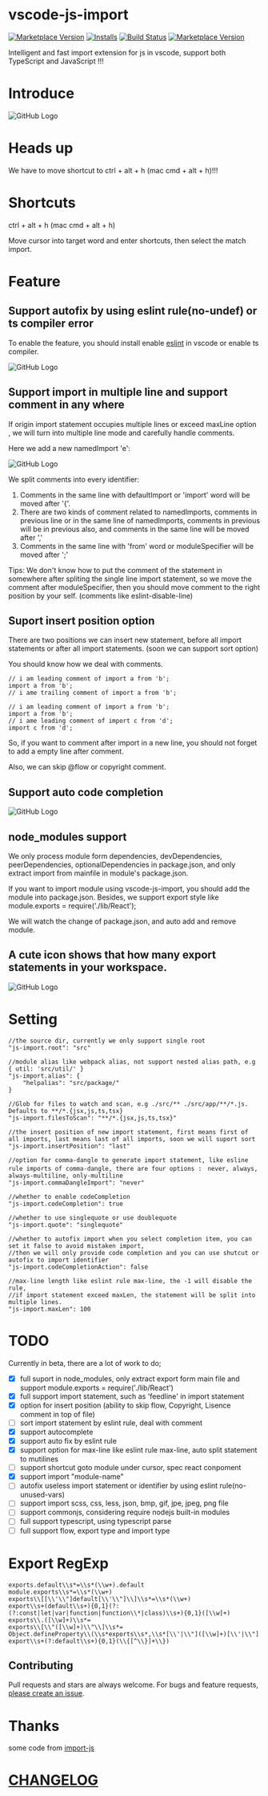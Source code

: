 # vscode-js-import
[![Marketplace Version](http://vsmarketplacebadge.apphb.com/version/wangtao0101.vscode-js-import.svg)](https://marketplace.visualstudio.com/items?itemName=wangtao0101.vscode-js-import)
[![Installs](http://vsmarketplacebadge.apphb.com/installs/wangtao0101.vscode-js-import.svg)](https://marketplace.visualstudio.com/items?itemName=wangtao0101.vscode-js-import)
[![Build Status](https://img.shields.io/travis/wangtao0101/vscode-js-import.svg?style=flat)](https://travis-ci.org/wangtao0101/vscode-js-import)
[![Marketplace Version](http://vsmarketplacebadge.apphb.com/trending-monthly/wangtao0101.vscode-js-import.svg)](https://marketplace.visualstudio.com/items?itemName=wangtao0101.vscode-js-import)

Intelligent and fast import extension for js in vscode, support both TypeScript and JavaScript !!!

# Introduce
![GitHub Logo](https://github.com/wangtao0101/vscode-js-import/blob/master/img/newimport.gif?raw=true)

# Heads up
We have to move shortcut to ctrl + alt + h  (mac cmd + alt + h)!!!

# Shortcuts
ctrl + alt + h  (mac cmd + alt + h)

Move cursor into target word and enter shortcuts, then select the match import.

# Feature
## Support autofix by using eslint rule(no-undef) or ts compiler error

To enable the feature, you should install enable [eslint](https://marketplace.visualstudio.com/items?itemName=dbaeumer.vscode-eslint) in vscode or enable ts compiler.

![GitHub Logo](https://github.com/wangtao0101/vscode-js-import/blob/master/img/autofix.gif?raw=true)

## Support import in multiple line and support comment in any where
If origin import statement occupies multiple lines or exceed maxLine option , we will turn into multiple line mode and carefully handle comments.

Here we add a new namedImport 'e':

![GitHub Logo](https://github.com/wangtao0101/vscode-js-import/blob/master/img/mer.png?raw=true)

We split comments into every identifier:
1. Comments in the same line with defaultImport or 'import' word will be moved after '{'.
2. There are two kinds of comment related to namedImports, comments in previous line or in the same line of namedImports, comments in previous will be in previous also, and comments in the same line will be moved after ','
3. Comments in the same line with 'from' word or moduleSpecifier will be moved after ';'

Tips: We don't know how to put the comment of the statement in somewhere after spliting the single line import statement, so we move the comment after moduleSpecifier, then you should move comment to the right position by your self. (comments like eslint-disable-line)

## Suport insert position option
There are two positions we can insert new statement, before all import statements or after all import statements. (soon we can support sort option)

You should know how we deal with comments.
```
// i am leading comment of import a from 'b';
import a from 'b';
// i ame trailing comment of import a from 'b';

// i am leading comment of import a from 'b';
import a from 'b';
// i ame leading comment of import c from 'd';
import c from 'd';
```
So, if you want to comment after import in a new line, you should not forget to add a empty line after comment.

Also, we can skip @flow or copyright comment.

## Support auto code completion
![GitHub Logo](https://github.com/wangtao0101/vscode-js-import/blob/master/img/codecomplete.gif?raw=true)

## node_modules support

We only process module form dependencies, devDependencies, peerDependencies, optionalDependencies in package.json,
and only extract import from mainfile in module's package.json.

If you want to import module using vscode-js-import,
you should add the module into package.json. Besides, we support export style like module.exports = require('./lib/React');

We will watch the change of package.json, and auto add and remove module.

## A cute icon shows that how many export statements in your workspace.
![GitHub Logo](https://github.com/wangtao0101/vscode-js-import/blob/master/img/icon.png?raw=true)

# Setting
```
//the source dir, currently we only support single root
"js-import.root": "src"

//module alias like webpack alias, not support nested alias path, e.g { util: 'src/util/' }
"js-import.alias": {
    "helpalias": "src/package/"
}

//Glob for files to watch and scan, e.g ./src/** ./src/app/**/*.js. Defaults to **/*.{jsx,js,ts,tsx}
"js-import.filesToScan": "**/*.{jsx,js,ts,tsx}"

//the insert position of new import statement, first means first of all imports, last means last of all imports, soon we will suport sort
"js-import.insertPosition": "last"

//option for comma-dangle to generate import statement, like esline rule imports of comma-dangle, there are four options :　never, always, always-multiline, only-multiline
"js-import.commaDangleImport": "never"

//whether to enable codeCompletion
"js-import.codeCompletion": true

//whether to use singlequote or use doublequote
"js-import.quote": "singlequote"

//whether to autofix import when you select completion item, you can set it false to avoid mistaken import,
//then we will only provide code completion and you can use shutcut or autofix to import identifier
"js-import.codeCompletionAction": false

//max-line length like eslint rule max-line, the -1 will disable the rule,
//if import statement exceed maxLen, the statement will be split into multiple lines.
"js-import.maxLen": 100
```

# TODO
Currently in beta, there are a lot of work to do;
- [x] full suport in node_modules, only extract export form main file and support module.exports = require('./lib/React')
- [x] full support import statement, such as 'feedline' in import statement
- [x] option for insert position (ability to skip flow, Copyright, Lisence comment in top of file)
- [ ] sort import statement by eslint rule, deal with comment
- [x] support autocomplete
- [x] support auto fix by eslint rule
- [x] support option for max-line like eslint rule max-line, auto split statement to mutilines
- [ ] support shortcut goto module under cursor, spec react conpoment
- [x] support import "module-name"
- [ ] autofix useless import statement or identifier by using eslint rule(no-unused-vars)
- [ ] support import scss, css, less, json, bmp, gif, jpe, jpeg, png file
- [ ] support commonjs, considering require nodejs built-in modules
- [ ] full support typescript, using typescript parse
- [ ] full support flow, export type and import type

# Export RegExp
```
exports.default\\s*=\\s*(\\w+).default
module.exports\\s*=\\s*(\\w+)
exports\\[[\\'\\"]default[\\'\\"]\\]\\s*=\\s*(\\w+)
export\\s+(default\\s+){0,1}(?:(?:const|let|var|function|function\\*|class)\\s+){0,1}([\\w]+)
exports\\.([\\w]+)\\s*=
exports\\[\\"([\\w]+)\\"\\]\\s*=
Object.defineProperty\\(\\s*exports\\s*,\\s*[\\'|\\"]([\\w]+)[\\'|\\"]
export\\s+(?:default\\s+){0,1}(\\{[^\\}]+\\})
```

## Contributing

Pull requests and stars are always welcome. For bugs and feature requests, [please create an issue](https://github.com/wangtao0101/vscode-js-import/issues).

# Thanks
some code from [import-js](https://github.com/Galooshi/import-js)

# [CHANGELOG](https://github.com/wangtao0101/vscode-js-import/blob/master/CHANGELOG.md)
